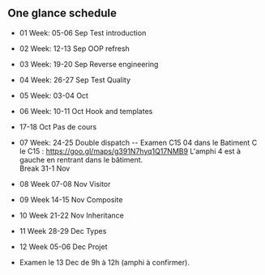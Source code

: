 ## One glance schedule

- 01 Week: 05-06 Sep Test introduction
- 02 Week: 12-13 Sep OOP refresh
- 03 Week: 19-20 Sep Reverse engineering
- 04 Week: 26-27 Sep Test Quality
- 05 Week: 03-04 Oct 
- 06 Week: 10-11 Oct Hook and templates
- 17-18 Oct Pas de cours
- 07 Week: 24-25 Double dispatch
-- Examen  C15 04 dans le Batiment C
	le C15 : https://goo.gl/maps/g391N7hyq1Q17NMB9
	L'amphi 4 est à gauche en rentrant dans le bâtiment.	
Break 31-1 Nov

- 08 Week 07-08 Nov Visitor
- 09 Week 14-15 Nov Composite 
- 10 Week 21-22 Nov Inheritance
- 11 Week 28-29 Dec Types
- 12 Week 05-06 Dec Projet
- Examen le 13 Dec de 9h à 12h (amphi à confirmer).


